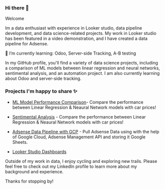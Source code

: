 ### Hi there 👋
Welcome

Im a data enthusiast with experience in Looker studio, data pipeline development, and data science-related projects. My work in Looker studio has been featured in a video demonstration, and I have created a data pipeline for Adsense.

🌱 I’m currently learning: Odoo, Server-side Tracking, A-B testing

In my GitHub profile, you'll find a variety of data science projects, including a comparison of ML models between linear regression and neural networks, sentimental analysis, and an automation project. I am also currently learning about Odoo and server-side tracking.

### Projects I'm happy to share ✨ 
- [ML Model Performance Comparison](https://github.com/tonmoyazad/Data-Science/blob/main/car.ipynb)- Compare the performance between Linear Regression & Neaural Network models with car prices!

- [Sentimental Analysis]( https://github.com/tonmoyazad/Data-Science/blob/main/reviews.ipynb) - Compare the performance between Linear Regression & Neaural Network models with car prices!


- [Adsense Data Pipeline with GCP](https://github.com/tonmoyazad/adsense_data_pipeline) - Pull Adsense Data using with the help of Google Cloud, Adsense Management API and storing it Google Sheets. 

- [Looker Studio Dashboards](https://youtu.be/NNQTKegTVgc, )



Outside of my work in data, I enjoy cycling and exploring new trails. Please feel free to check out my LinkedIn profile to learn more about my background and experience.

Thanks for stopping by!
<!--
**tonmoyazad/tonmoyazad** is a ✨ _special_ ✨ repository because its `README.md` (this file) appears on your GitHub profile.

Here are some ideas to get you started:

- 🔭 I’m currently working on ...
- 🌱 I’m currently learning ...
- 👯 I’m looking to collaborate on ...
- 🤔 I’m looking for help with ...
- 💬 Ask me about ...
- 📫 How to reach me: ...
- 😄 Pronouns: ...
- ⚡ Fun fact: ...
-->
